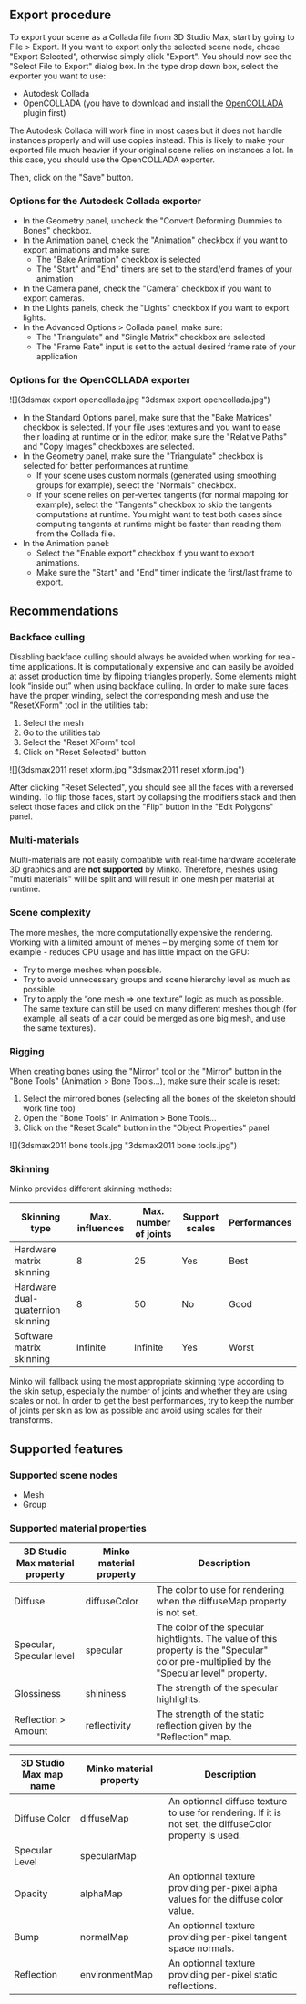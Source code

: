 Export procedure
----------------

To export your scene as a Collada file from 3D Studio Max, start by going to File \> Export. If you want to export only the selected scene node, chose "Export Selected", otherwise simply click "Export". You should now see the "Select File to Export" dialog box. In the type drop down box, select the exporter you want to use:

-   Autodesk Collada
-   OpenCOLLADA (you have to download and install the [OpenCOLLADA](http://opencollada.org/) plugin first)

The Autodesk Collada will work fine in most cases but it does not handle instances properly and will use copies instead. This is likely to make your exported file much heavier if your original scene relies on instances a lot. In this case, you should use the OpenCOLLADA exporter.

Then, click on the "Save" button.

### Options for the Autodesk Collada exporter

-   In the Geometry panel, uncheck the "Convert Deforming Dummies to Bones" checkbox.
-   In the Animation panel, check the "Animation" checkbox if you want to export animations and make sure:
    -   The "Bake Animation" checkbox is selected
    -   The "Start" and "End" timers are set to the stard/end frames of your animation
-   In the Camera panel, check the "Camera" checkbox if you want to export cameras.
-   In the Lights panels, check the "Lights" checkbox if you want to export lights.
-   In the Advanced Options \> Collada panel, make sure:
    -   The "Triangulate" and "Single Matrix" checkbox are selected
    -   The "Frame Rate" input is set to the actual desired frame rate of your application

### Options for the OpenCOLLADA exporter

![](3dsmax export opencollada.jpg "3dsmax export opencollada.jpg")

-   In the Standard Options panel, make sure that the "Bake Matrices" checkbox is selected. If your file uses textures and you want to ease their loading at runtime or in the editor, make sure the "Relative Paths" and "Copy Images" checkboxes are selected.
-   In the Geometry panel, make sure the "Triangulate" checkbox is selected for better performances at runtime.
    -   If your scene uses custom normals (generated using smoothing groups for example), select the "Normals" checkbox.
    -   If your scene relies on per-vertex tangents (for normal mapping for example), select the "Tangents" checkbox to skip the tangents computations at runtime. You might want to test both cases since computing tangents at runtime might be faster than reading them from the Collada file.
-   In the Animation panel:
    -   Select the "Enable export" checkbox if you want to export animations.
    -   Make sure the "Start" and "End" timer indicate the first/last frame to export.

Recommendations
---------------

### Backface culling

Disabling backface culling should always be avoided when working for real-time applications. It is computationally expensive and can easily be avoided at asset production time by flipping triangles properly. Some elements might look “inside out” when using backface culling. In order to make sure faces have the proper winding, select the corresponding mesh and use the "ResetXForm" tool in the utilities tab:

1.  Select the mesh
2.  Go to the utilities tab
3.  Select the "Reset XForm" tool
4.  Click on "Reset Selected" button

![](3dsmax2011 reset xform.jpg "3dsmax2011 reset xform.jpg")

After clicking "Reset Selected", you should see all the faces with a reversed winding. To flip those faces, start by collapsing the modifiers stack and then select those faces and click on the "Flip" button in the "Edit Polygons" panel.

### Multi-materials

Multi-materials are not easily compatible with real-time hardware accelerate 3D graphics and are **not supported** by Minko. Therefore, meshes using "multi materials" will be split and will result in one mesh per material at runtime.

### Scene complexity

The more meshes, the more computationally expensive the rendering. Working with a limited amount of mehes – by merging some of them for example - reduces CPU usage and has little impact on the GPU:

-   Try to merge meshes when possible.
-   Try to avoid unnecessary groups and scene hierarchy level as much as possible.
-   Try to apply the “one mesh =\> one texture” logic as much as possible. The same texture can still be used on many different meshes though (for example, all seats of a car could be merged as one big mesh, and use the same textures).

### Rigging

When creating bones using the "Mirror" tool or the "Mirror" button in the "Bone Tools" (Animation \> Bone Tools...), make sure their scale is reset:

1.  Select the mirrored bones (selecting all the bones of the skeleton should work fine too)
2.  Open the "Bone Tools" in Animation \> Bone Tools...
3.  Click on the "Reset Scale" button in the "Object Properties" panel

![](3dsmax2011 bone tools.jpg "3dsmax2011 bone tools.jpg")

### Skinning

Minko provides different skinning methods:

| Skinning type                     | Max. influences | Max. number of joints | Support scales | Performances |
|-----------------------------------|-----------------|-----------------------|----------------|--------------|
| Hardware matrix skinning          | 8               | 25                    | Yes            | Best         |
| Hardware dual-quaternion skinning | 8               | 50                    | No             | Good         |
| Software matrix skinning          | Infinite        | Infinite              | Yes            | Worst        |

Minko will fallback using the most appropriate skinning type according to the skin setup, especially the number of joints and whether they are using scales or not. In order to get the best performances, try to keep the number of joints per skin as low as possible and avoid using scales for their transforms.

Supported features
------------------

### Supported scene nodes

-   Mesh
-   Group

### Supported material properties

| 3D Studio Max material property | Minko material property | Description                                                                                                                                |
|---------------------------------|-------------------------|--------------------------------------------------------------------------------------------------------------------------------------------|
| Diffuse                         | diffuseColor            | The color to use for rendering when the diffuseMap property is not set.                                                                    |
| Specular, Specular level        | specular                | The color of the specular hightlights. The value of this property is the "Specular" color pre-multiplied by the "Specular level" property. |
| Glossiness                      | shininess               | The strength of the specular highlights.                                                                                                   |
| Reflection \> Amount            | reflectivity            | The strength of the static reflection given by the "Reflection" map.                                                                       |

| 3D Studio Max map name | Minko material property | Description                                                                                             |
|------------------------|-------------------------|---------------------------------------------------------------------------------------------------------|
| Diffuse Color          | diffuseMap              | An optionnal diffuse texture to use for rendering. If it is not set, the diffuseColor property is used. |
| Specular Level         | specularMap             |                                                                                                         |
| Opacity                | alphaMap                | An optionnal texture providing per-pixel alpha values for the diffuse color value.                      |
| Bump                   | normalMap               | An optionnal texture providing per-pixel tangent space normals.                                         |
| Reflection             | environmentMap          | An optionnal texture providing per-pixel static reflections.                                            |


